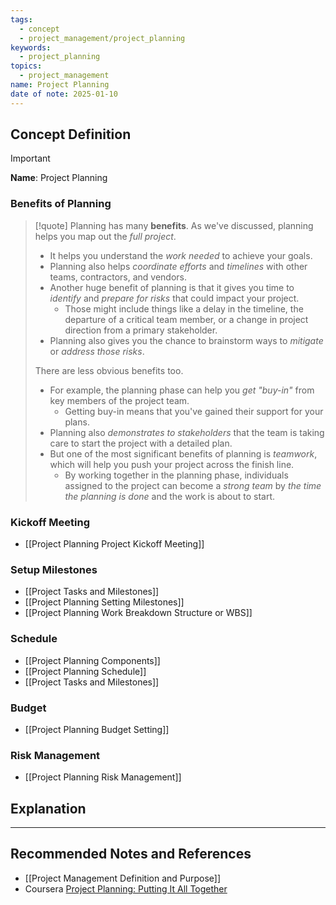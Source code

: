 ```yaml
---
tags:
  - concept
  - project_management/project_planning
keywords:
  - project_planning
topics:
  - project_management
name: Project Planning
date of note: 2025-01-10
---
```


## Concept Definition

>[!important]
>**Name**: Project Planning

### Benefits of Planning

>[!quote]
>Planning has many **benefits**. As we've discussed, planning helps you map out the *full project*.
> - It helps you understand the *work needed* to achieve your goals.
> - Planning also helps *coordinate efforts* and *timelines* with other teams, contractors, and vendors.
> - Another huge benefit of planning is that it gives you time to *identify* and *prepare for risks* that could impact your project.
> 	- Those might include things like a delay in the timeline, the departure of a critical team member, or a change in project direction from a primary stakeholder.
> - Planning also gives you the chance to brainstorm ways to *mitigate* or *address those risks*.
> 
>There are less obvious benefits too.
>- For example, the planning phase can help you *get "buy-in"* from key members of the project team.
>	- Getting buy-in means that you've gained their support for your plans.
>- Planning also *demonstrates to stakeholders* that the team is taking care to start the project with a detailed plan.
>- But one of the most significant benefits of planning is *teamwork*, which will help you push your project across the finish line.
>	- By working together in the planning phase, individuals assigned to the project can become a *strong team* by *the time the planning is done* and the work is about to start.


### Kickoff Meeting

- [[Project Planning Project Kickoff Meeting]]

### Setup Milestones

- [[Project Tasks and Milestones]]
- [[Project Planning Setting Milestones]]
- [[Project Planning Work Breakdown Structure or WBS]]


### Schedule

- [[Project Planning Components]]
- [[Project Planning Schedule]]
- [[Project Tasks and Milestones]]


### Budget

- [[Project Planning Budget Setting]]

### Risk Management

- [[Project Planning Risk Management]]




## Explanation








-----------
##  Recommended Notes and References


- [[Project Management Definition and Purpose]]
- Coursera [Project Planning: Putting It All Together](https://www.coursera.org/learn/project-planning-google/home/welcome)